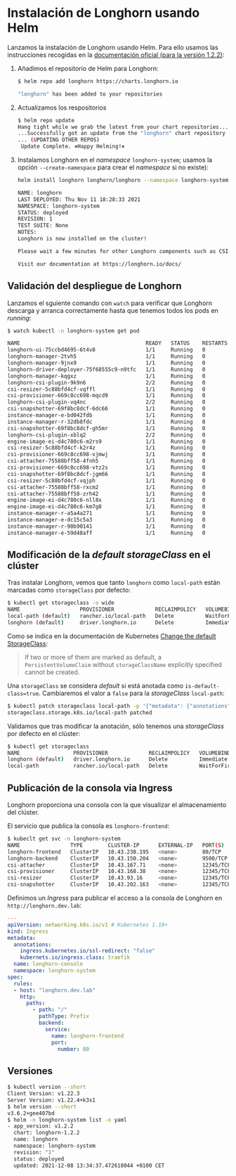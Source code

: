 # Instalación de Longhorn usando Helm

Lanzamos la instalación de Longhorn usando Helm. Para ello usamos las instrucciones recogidas en la [documentación oficial (para la versión 1.2.2)](https://longhorn.io/docs/1.2.2/deploy/install/install-with-helm/):
<!-- markdownlint-disable MD031-->
1. Añadimos el repositorio de Helm para Longhorn:
   ```bash
   $ helm repo add longhorn https://charts.longhorn.io

   "longhorn" has been added to your repositories
   ```
1. Actualizamos los respositorios
   ```bash
   $ helm repo update
   Hang tight while we grab the latest from your chart repositories...
   ...Successfully got an update from the "longhorn" chart repository
   ... (UPDATING OTHER REPOS)
    Update Complete. ⎈Happy Helming!⎈
   ```
1. Instalamos Longhorn en el *namespace* `longhorn-system`; usamos la opción `--create-namespace` para crear el *namespace* si no existe):
   ```bash
   helm install longhorn longhorn/longhorn --namespace longhorn-system --create-namespace
   
   NAME: longhorn
   LAST DEPLOYED: Thu Nov 11 18:28:33 2021
   NAMESPACE: longhorn-system
   STATUS: deployed
   REVISION: 1
   TEST SUITE: None
   NOTES:
   Longhorn is now installed on the cluster!
   
   Please wait a few minutes for other Longhorn components such as CSI deployments, Engine Images, and    Instance Managers to be initialized.
   
   Visit our documentation at https://longhorn.io/docs/
   ```

## Validación del despliegue de Longhorn

Lanzamos el sguiente comando con `watch` para verificar que Longhorn descarga y arranca correctamente hasta que tenemos todos los pods en *running*:

```bash
$ watch kubectl -n longhorn-system get pod

NAME                                        READY   STATUS    RESTARTS   AGE
longhorn-ui-75ccbd4695-6t4v8                1/1     Running   0          20m
longhorn-manager-2tvh5                      1/1     Running   0          20m
longhorn-manager-9jnx9                      1/1     Running   0          20m
longhorn-driver-deployer-75f68555c9-n9tfc   1/1     Running   0          20m
longhorn-manager-kqgxz                      1/1     Running   0          20m
longhorn-csi-plugin-9k9n6                   2/2     Running   0          18m
csi-resizer-5c88bfd4cf-vqffl                1/1     Running   0          18m
csi-provisioner-669c8cc698-mqcd9            1/1     Running   0          18m
longhorn-csi-plugin-vq4nc                   2/2     Running   0          17m
csi-snapshotter-69f8bc8dcf-6dc66            1/1     Running   0          18m
instance-manager-e-bd042fdb                 1/1     Running   0          18m
instance-manager-r-32db8fdc                 1/1     Running   0          18m
csi-snapshotter-69f8bc8dcf-gh5mr            1/1     Running   0          18m
longhorn-csi-plugin-xblq2                   2/2     Running   0          17m
engine-image-ei-d4c780c6-m2rs9              1/1     Running   0          18m
csi-resizer-5c88bfd4cf-k2r4z                1/1     Running   0          18m
csi-provisioner-669c8cc698-xjmwj            1/1     Running   0          18m
csi-attacher-75588bff58-4fnh5               1/1     Running   0          18m
csi-provisioner-669c8cc698-vtz2s            1/1     Running   0          18m
csi-snapshotter-69f8bc8dcf-jgm66            1/1     Running   0          18m
csi-resizer-5c88bfd4cf-vqjph                1/1     Running   0          18m
csi-attacher-75588bff58-rxcm2               1/1     Running   0          18m
csi-attacher-75588bff58-zrh42               1/1     Running   0          18m
engine-image-ei-d4c780c6-nll8x              1/1     Running   0          18m
engine-image-ei-d4c780c6-km7g8              1/1     Running   0          18m
instance-manager-r-a5a4a271                 1/1     Running   0          18m
instance-manager-e-dc15c5a3                 1/1     Running   0          18m
instance-manager-r-90b90141                 1/1     Running   0          18m
instance-manager-e-59d48aff                 1/1     Running   0          18m
```

## Modificación de la *default storageClass* en el clúster

Tras instalar Longhorn, vemos que tanto `longhorn` como `local-path` están marcadas como `storageClass` por defecto:

```bash
$ kubectl get storageclass -o wide
NAME                   PROVISIONER             RECLAIMPOLICY   VOLUMEBINDINGMODE      ALLOWVOLUMEEXPANSION   AGE
local-path (default)   rancher.io/local-path   Delete          WaitForFirstConsumer   false                  46d
longhorn (default)     driver.longhorn.io      Delete          Immediate              true                   23m
```

Como se indica en la documentación de Kubernetes [Change the default StorageClass](https://kubernetes.io/docs/tasks/administer-cluster/change-default-storage-class/#changing-the-default-storageclass):

> If two or more of them are marked as default, a `PersistentVolumeClaim` without `storageClassName` explicitly specified cannot be created.

Una `storageClass` se considera *default* si está anotada como `is-default-class=true`.
Cambiaremos el valor a `false` para la *storageClass* `local-path`:

```bash
$ kubectl patch storageclass local-path -p '{"metadata": {"annotations":{"storageclass.kubernetes.io/is-default-class":"false"}}}'
storageclass.storage.k8s.io/local-path patched
```

Validamos que tras modificar la anotación, sólo tenemos una *storageClass* por defecto en el clúster:

```bash
$ kubectl get storageclass
NAME                 PROVISIONER             RECLAIMPOLICY   VOLUMEBINDINGMODE      ALLOWVOLUMEEXPANSION   AGE
longhorn (default)   driver.longhorn.io      Delete          Immediate              true                   41m
local-path           rancher.io/local-path   Delete          WaitForFirstConsumer   false                  46d
```

## Publicación de la consola via Ingress

Longhorn proporciona una consola con la que visualizar el almacenamiento del clúster.

El servicio que publica la consola es `longhorn-frontend`:

```bash
$ kubeclt get svc -n longhorn-system
NAME                TYPE        CLUSTER-IP      EXTERNAL-IP   PORT(S)     AGE
longhorn-frontend   ClusterIP   10.43.238.195   <none>        80/TCP      15d
longhorn-backend    ClusterIP   10.43.150.204   <none>        9500/TCP    15d
csi-attacher        ClusterIP   10.43.167.71    <none>        12345/TCP   15d
csi-provisioner     ClusterIP   10.43.168.38    <none>        12345/TCP   15d
csi-resizer         ClusterIP   10.43.93.16     <none>        12345/TCP   15d
csi-snapshotter     ClusterIP   10.43.202.163   <none>        12345/TCP   15d
```

Definimos un *Ingress* para publicar el acceso a la consola de Longhorn en `http://longhorn.dev.lab`:

```yaml
---
apiVersion: networking.k8s.io/v1 # Kubernetes 1.19+
kind: Ingress
metadata:
  annotations:
    ingress.kubernetes.io/ssl-redirect: "false"
    kubernets.io/ingress.class: traefik
  name: longhorn-console
  namespace: longhorn-system
spec:
  rules:
  - host: "longhorn.dev.lab"
    http:
      paths:
        - path: "/"
          pathType: Prefix
          backend:
            service:
              name: longhorn-frontend
              port:
                number: 80
```

## Versiones

```bash
$ kubectl version --short
Client Version: v1.22.3
Server Version: v1.22.4+k3s1
$ helm version --short
v3.6.2+gee407bd
$ helm -n longhorn-system list -o yaml
- app_version: v1.2.2
  chart: longhorn-1.2.2
  name: longhorn
  namespace: longhorn-system
  revision: "1"
  status: deployed
  updated: 2021-12-08 13:34:37.472618044 +0100 CET
```
